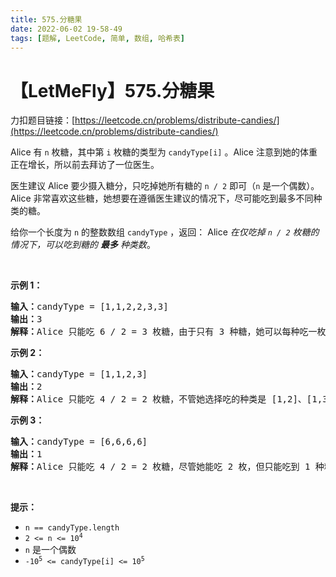 ```yaml
---
title: 575.分糖果
date: 2022-06-02 19-58-49
tags: [题解, LeetCode, 简单, 数组, 哈希表]
---
```


# 【LetMeFly】575.分糖果

力扣题目链接：[https://leetcode.cn/problems/distribute-candies/](https://leetcode.cn/problems/distribute-candies/)

<p>Alice 有 <code>n</code> 枚糖，其中第 <code>i</code> 枚糖的类型为 <code>candyType[i]</code> 。Alice 注意到她的体重正在增长，所以前去拜访了一位医生。</p>

<p>医生建议 Alice 要少摄入糖分，只吃掉她所有糖的 <code>n / 2</code> 即可（<code>n</code> 是一个偶数）。Alice 非常喜欢这些糖，她想要在遵循医生建议的情况下，尽可能吃到最多不同种类的糖。</p>

<p>给你一个长度为 <code>n</code> 的整数数组 <code>candyType</code> ，返回： Alice <em>在仅吃掉 <code>n / 2</code> 枚糖的情况下，可以吃到糖的 <strong>最多</strong> 种类数</em>。</p>

<p>&nbsp;</p>

<p><strong>示例 1：</strong></p>

<pre>
<strong>输入：</strong>candyType = [1,1,2,2,3,3]
<strong>输出：</strong>3
<strong>解释：</strong>Alice 只能吃 6 / 2 = 3 枚糖，由于只有 3 种糖，她可以每种吃一枚。
</pre>

<p><strong>示例 2：</strong></p>

<pre>
<strong>输入：</strong>candyType = [1,1,2,3]
<strong>输出：</strong>2
<strong>解释：</strong>Alice 只能吃 4 / 2 = 2 枚糖，不管她选择吃的种类是 [1,2]、[1,3] 还是 [2,3]，她只能吃到两种不同类的糖。
</pre>

<p><strong>示例 3：</strong></p>

<pre>
<strong>输入：</strong>candyType = [6,6,6,6]
<strong>输出：</strong>1
<strong>解释：</strong>Alice 只能吃 4 / 2 = 2 枚糖，尽管她能吃 2 枚，但只能吃到 1 种糖。
</pre>

<p>&nbsp;</p>

<p><strong>提示：</strong></p>

<ul>
	<li><code>n == candyType.length</code></li>
	<li><code>2 &lt;= n &lt;= 10<sup>4</sup></code></li>
	<li><code>n</code> 是一个偶数</li>
	<li><code>-10<sup>5</sup> &lt;= candyType[i] &lt;= 10<sup>5</sup></code></li>
</ul>


    
